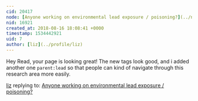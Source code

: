 ```yaml
---
cid: 20417
node: [Anyone working on environmental lead exposure / poisoning?](../notes/read_holman/08-13-2018/anyone-working-on-environmental-lead-exposure-poisoning)
nid: 16921
created_at: 2018-08-16 18:08:41 +0000
timestamp: 1534442921
uid: 7
author: [liz](../profile/liz)
---
```


Hey Read, your page is looking great! The new tags look good, and i added another one `parent:lead` so that people can kind of navigate through this research area more easily. 

[liz](../profile/liz) replying to: [Anyone working on environmental lead exposure / poisoning?](../notes/read_holman/08-13-2018/anyone-working-on-environmental-lead-exposure-poisoning)

